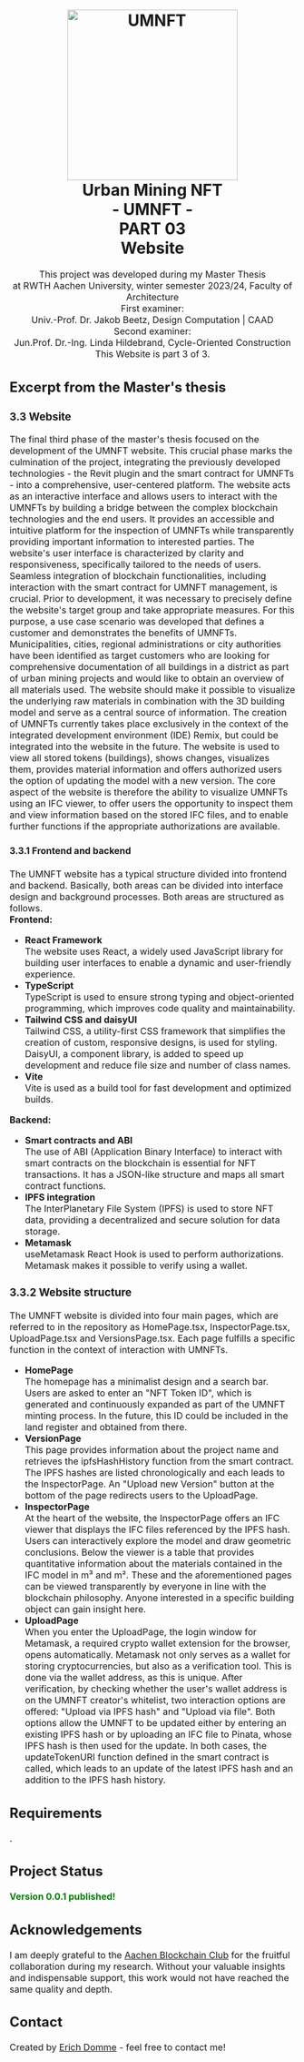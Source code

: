 <h1 align="center">
  <a name="logo"><img src="public\icon_blue_nft.svg" alt="UMNFT" width="300"></a>
  <br>
  Urban Mining NFT <br>
  - UMNFT - <br>
  PART 03 <br>
  Website
</h1>

<div align="center"></div>

<p align="center"><font size="3">
This project was developed during my Master Thesis<br>
at RWTH Aachen University, winter semester 2023/24, Faculty of Architecture<br>
First examiner:<br>
Univ.-Prof. Dr. Jakob Beetz, Design Computation | CAAD<br>
Second examiner:<br>
Jun.Prof. Dr.-Ing. Linda Hildebrand, Cycle-Oriented Construction<br>
This Website is part 3 of 3. </p>

## Excerpt from the Master's thesis
### 3.3 Website 
The final third phase of the master's thesis focused on the development of the UMNFT website. This crucial phase marks the culmination of the project, integrating the previously developed technologies - the Revit plugin and the smart contract for UMNFTs - into a comprehensive, user-centered platform. The website acts as an interactive interface and allows users to interact with the UMNFTs by building a bridge between the complex blockchain technologies and the end users. It provides an accessible and intuitive platform for the inspection of UMNFTs while transparently providing important information to interested parties.
The website's user interface is characterized by clarity and responsiveness, specifically tailored to the needs of users. Seamless integration of blockchain functionalities, including interaction with the smart contract for UMNFT management, is crucial.
Prior to development, it was necessary to precisely define the website's target group and take appropriate measures. For this purpose, a use case scenario was developed that defines a customer and demonstrates the benefits of UMNFTs. 
Municipalities, cities, regional administrations or city authorities have been identified as target customers who are looking for comprehensive documentation of all buildings in a district as part of urban mining projects and would like to obtain an overview of all materials used. The website should make it possible to visualize the underlying raw materials in combination with the 3D building model and serve as a central source of information.
The creation of UMNFTs currently takes place exclusively in the context of the integrated development environment (IDE) Remix, but could be integrated into the website in the future. The website is used to view all stored tokens (buildings), shows changes, visualizes them, provides material information and offers authorized users the option of updating the model with a new version. The core aspect of the website is therefore the ability to visualize UMNFTs using an IFC viewer, to offer users the opportunity to inspect them and view information based on the stored IFC files, and to enable further functions if the appropriate authorizations are available.

#### 3.3.1 Frontend and backend
The UMNFT website has a typical structure divided into frontend and backend. Basically, both areas can be divided into interface design and background processes. Both areas are structured as follows.<br>
**Frontend:**
- **React Framework**<br>
The website uses React, a widely used JavaScript library for building user interfaces to enable a dynamic and user-friendly experience.
- **TypeScript**<br>
TypeScript is used to ensure strong typing and object-oriented programming, which improves code quality and maintainability.
- **Tailwind CSS and daisyUI**<br>
Tailwind CSS, a utility-first CSS framework that simplifies the creation of custom, responsive designs, is used for styling. DaisyUI, a component library, is added to speed up development and reduce file size and number of class names.
- **Vite**<br>
Vite is used as a build tool for fast development and optimized builds.

**Backend:**
- **Smart contracts and ABI**<br>
The use of ABI (Application Binary Interface) to interact with smart contracts on the blockchain is essential for NFT transactions. It has a JSON-like structure and maps all smart contract functions. 
- **IPFS integration**<br>
The InterPlanetary File System (IPFS) is used to store NFT data, providing a decentralized and secure solution for data storage.
- **Metamask**<br>
useMetamask React Hook is used to perform authorizations. Metamask makes it possible to verify using a wallet.

### 3.3.2 Website structure
The UMNFT website is divided into four main pages, which are referred to in the repository as HomePage.tsx, InspectorPage.tsx, UploadPage.tsx and VersionsPage.tsx. Each page fulfills a specific function in the context of interaction with UMNFTs. 
- **HomePage**<br>
The homepage has a minimalist design and a search bar. Users are asked to enter an "NFT Token ID", which is generated and continuously expanded as part of the UMNFT minting process. In the future, this ID could be included in the land register and obtained from there.
- **VersionPage**<br>
This page provides information about the project name and retrieves the ipfsHashHistory function from the smart contract. The IPFS hashes are listed chronologically and each leads to the InspectorPage. An "Upload new Version" button at the bottom of the page redirects users to the UploadPage.
- **InspectorPage**<br>
At the heart of the website, the InspectorPage offers an IFC viewer that displays the IFC files referenced by the IPFS hash. Users can interactively explore the model and draw geometric conclusions. Below the viewer is a table that provides quantitative information about the materials contained in the IFC model in m³ and m². These and the aforementioned pages can be viewed transparently by everyone in line with the blockchain philosophy. Anyone interested in a specific building object can gain insight here.
- **UploadPage**<br>
When you enter the UploadPage, the login window for Metamask, a required crypto wallet extension for the browser, opens automatically. Metamask not only serves as a wallet for storing cryptocurrencies, but also as a verification tool. This is done via the wallet address, as this is unique. After verification, by checking whether the user's wallet address is on the UMNFT creator's whitelist, two interaction options are offered: "Upload via IPFS hash" and "Upload via file". Both options allow the UMNFT to be updated either by entering an existing IPFS hash or by uploading an IFC file to Pinata, whose IPFS hash is then used for the update. In both cases, the updateTokenURI function defined in the smart contract is called, which leads to an update of the latest IPFS hash and an addition to the IPFS hash history. 



## Requirements
.

## Project Status
<span style="color:green">**Version 0.0.1 published!**</span>
<!-- _complete_ / _no longer being worked on_. If you are no longer working on it, provide reasons why.-->

## Acknowledgements
I am deeply grateful to the [Aachen Blockchain Club](https://www.aachen-blockchain.de) for the fruitful collaboration during my research. Without your valuable insights and indispensable support, this work would not have reached the same quality and depth.

## Contact
Created by [Erich Domme](mailto:erich.domme@rwth-aachen.de) - feel free to contact me!